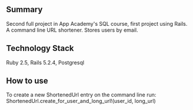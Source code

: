 ## Summary
Second full project in App Academy's SQL course, first project using Rails.  
A command line URL shortener. Stores users by email.
## Technology Stack  
Ruby 2.5, Rails 5.2.4, Postgresql
## How to use
To create a new ShortenedUrl entry on the command line run:  
ShortenedUrl.create_for_user_and_long_url!(user_id, long_url)



